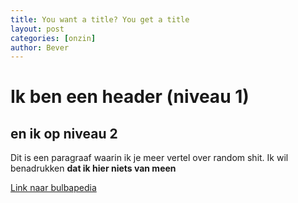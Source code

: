 ```yaml
---
title: You want a title? You get a title
layout: post
categories: [onzin]
author: Bever
---
```


# Ik ben een header (niveau 1)
## en ik op niveau 2

Dit is een paragraaf waarin ik je meer vertel over random shit.
Ik wil benadrukken **dat ik hier niets van meen**

[Link naar bulbapedia](https://bulbapedia.bulbagarden.net/wiki/Main_Page)

